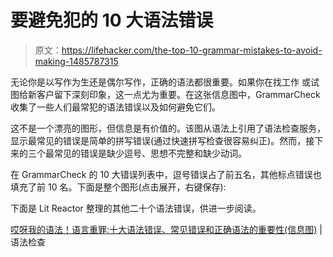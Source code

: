 # 要避免犯的 10 大语法错误

> 原文：<https://lifehacker.com/the-top-10-grammar-mistakes-to-avoid-making-1485787315>

无论你是以写作为生还是偶尔写作，正确的语法都很重要。如果你在找工作 或试图给新客户留下深刻印象，这一点尤为重要。在这张信息图中，GrammarCheck 收集了一些人们最常犯的语法错误以及如何避免它们。



这不是一个漂亮的图形，但信息是有价值的。该图从语法上引用了语法检查服务，显示最常见的错误是简单的拼写错误(通过快速拼写检查很容易纠正)。然而，接下来的三个最常见的错误是缺少逗号、思想不完整和缺少动词。

在 GrammarCheck 的 10 大错误列表中，逗号错误占了前五名，其他标点错误也填充了前 10 名。下面是整个图形(点击展开，右键保存):

下面是 Lit Reactor 整理的其他二十个语法错误，供进一步阅读。

[哎呀我的语法！语言重罪:十大语法错误、常见错误和正确语法的重要性(信息图)](http://www.grammarcheck.net/oh-my-grammar/) |语法检查